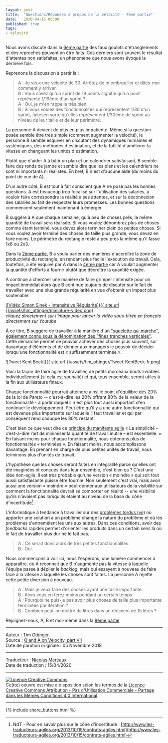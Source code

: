 ```yaml
---
layout: post
title:  "Questions/Réponses à propos de la vélocité - 7ème partie"
date:   2020-04-15 00:00
published: true
tags:
- vélocité
---
```


Nous avons discuté dans la [6ème partie](http://www.les-traducteurs-agiles.org/2020/03/26/questions-reponses-a-propos-de-la-velocite-6eme-partie.html) des faux goulots d'étranglements et des reproches pouvant en être faits. Ces derniers sont souvent le résultat d'attentes non satisfaites, un phénomène que nous avons évoqué la dernière fois.

Reprenons la discussion à partir là :

> A : Je veux une vélocité de 30. Arrêtez de m'embrouiller et dites-moi comment y arriver.  
> B : Vous savez qu'un sprint de 19 points signifie qu'un point représente 1/19ème d'un sprint ?  
> A : Oui, je m'en rappelle très bien.  
> B : Si vous voulez des fonctionnalités qui représentent 1/30 d'un sprint, faitesen sorte qu'elles représentent 1/30ème de sprint au niveau de leur taille et de leur périmètre.

La personne A devient de plus en plus impatiente. Même si la question posée semble être très simple (comment augmenter la vélocité), le personne B semble esquiver en discutant des dynamiques humaines et systémiques, des méthodes d'estimation, et de la futilité d'améliorer la vitesse en changeant les unités d'estimation.  

Plutôt que d'aider A à bâtir un plan et un calendrier satisfaisant, B semble faire des ronds de jambe et semble dire que les plans et les calendriers ne sont ni importants ni réalistes. En bref, B n'est d'aucune aide (du moins du point de vue de A).

D'un autre côté, B est tout à fait conscient que A ne pose pas les bonnes questions. A est beaucoup trop focalisé sur l'utilisation des salariés, à vouloir faire correspondre la réalité à ses attentes, et sur la déconnexion des salariés au fait de respecter leurs promesses. Les bonnes questions commencent seulement maintenant à émerger.

B suggère à A que chaque semaine, qu'à peu de choses près, la même quantité de travail sera réalisée. Si vous voulez dénombrez plus de choses comme étant terminé, vous devez alors terminer plein de petites choses. Si vous voulez avoir terminé des choses de taille plus grande, vous devez en faire moins. Le périmètre du rectangle reste à peu près la même qu'il fasse 1x6 ou 2x3.

Dans la [2ème partie](http://www.les-traducteurs-agiles.org/2019/01/29/questions-reponses-a-propos-de-la-velocite-2eme-partie.html), B a voulu parler des manières d'accroître la zone de productivité du rectangle, en rendant plus facile l'exécution du travail. Cela, toutefois, a été esquivé par A dans la [4ème partie](http://www.les-traducteurs-agiles.org/2019/05/26/questions-reponses-a-propos-de-la-velocite-4eme-partie.html) car A voulait augmenter la quantité d'efforts à fournir plutôt que décroître la quantité exigée.

A continue à chercher une manière de faire grimper l'intensité pour un impact immédiat alors que B continue toujours de discuter sur le fait de travailler avec une plus grande régularité en vue d'obtenir un impact plus soutenable.

[![Vidéo Simon Sinek - Intensité vs Régularité]({{ site.url }}assets/tim_ottinger/miniature-video.png)](https://www.youtube.com/watch?v=y5OV3RmXhbg&hl=es&cc_lang_pref=fr%3Fcc_load_policy)  
_cliquez directement sur l'image pour lancer la vidéo sous-titrée en français directement sur Youtube_

À ce titre, B suggère de travailler à la manière d'un ["squelette qui marche", également connu sous la dénomination des "fines tranches verticales"](https://www.industriallogic.com/blog/evolution-cupcakes-and-skeletons/). Cette démarche permet de pouvoir achever des choses plus souvent, sur davantage d'éléments et de donner aux managers le pouvoir de décider lorsqu'une fonctionnalité est « suffisamment terminée ».

![Tweet Kent Beck]({{ site.url }}assets/tim_ottinger/Tweet-KentBeck-fr.png)

Voici la façon de faire agile de travailler, de petits morceaux bouts livrables individuellement (si cela est souhaité) et qui, tous ensemble, seront utiles à la fin aux utilisateurs finaux.

Chaque fonctionnalité pourrait atteindre ainsi le point d'équilibre des 20% de la loi de Pareto -- c'est-à-dire les 20% offrant 80% de la valeur de la fonctionnalité - à partir duquel il n'est plus tout aussi important d'en continuer le développement. Peut être qu'il y a une autre fonctionnalité qui est devenue plus importante sur laquelle il faut travailler et qui par conséquent rend caduque les 80% restant.

C'est bien ce que veut dire ce [principe du manifeste agile](https://agilemanifesto.org/iso/fr/principles.html) « La simplicité – c’est-à-dire l’art de minimiser la quantité de travail inutile – est essentielle. ». En faisant moins pour chaque fonctionnalité, nous obtenons plus de fonctionnalités « terminées ». En faisant moins, nous accomplissons davantage. En prenant en charge de plus petites unités de travail, nous terminons plus d'unités de travail.

L'hypothèse que les choses seront faites en intégralité parce qu'elles ont été imaginées et conçues dans leur ensemble, c'est bien ça ? C'est une idée non-agile. Il est très probable qu'une version « moindre » qui soit tout aussi satisfaisante puisse être fournie. Non seulement c'est vrai, mais avoir aussi une version « moindre » peut donner aux utilisateurs de la visibilité sur comment la fonctionnalité devrait se comporter en réalité -- une visibilité qu'ils n'avaient pas lorsqu'ils étaient au niveau de la base du cône d'incertitude[^1].  

L'informatique à tendance à travailler sur des [problèmes tordus (vo)](https://www.wickedproblems.com/1_wicked_problems.php) où apporter une solution à un problème change la nature du problème et où les problèmes s'entremêlent les uns aux autres. Dans ces conditions, avoir des _feedbacks_ rapides permet d'orienter les produits dans un certain sens là où le fait de travailler plus dur ne le fait pas.

> A : Ce serait donc alors de très petites fonctionnalités.  
> B : Oui.

Nous commençons à voir ici, nous l'espérons, une lumière commencer à apparaître, où A reconnait que B n'augmente pas la vitesse à laquelle l'équipe passe à dépiler le _backlog_, mais qui essayent à nouveau de faire face à la vitesse à laquelle les choses sont faites. La personne A rejette cette petite diversion à nouveau.  

> A : Mais je veux faire des choses ayant une taille importante.  
> B : Alors vous en ferez moins pendant un certain temps  
> A : Pourquoi ne puis-je pas avoir plus choses de taille plus importante terminées par itération ?  
> B : Combien peut-on mettre de litres dans un récipient de 15 litres ?  

Rejoignez-nous, A, B et moi-même dans la [8ème partie](http://www.les-traducteurs-agiles.org/2020/03/26/questions-reponses-a-propos-de-la-velocite-8eme-partie.html)

[^1]: NdT - Pour en savoir plus sur le cône d'incertitude : [http://www.les-traducteurs-agiles.org/2013/10/15/contrats-agiles.html](http://www.les-traducteurs-agiles.org/2013/10/15/contrats-agiles.html)

---
Auteur : Tim Ottinger  
Source : [Q and A on Velocity, part VII](http://agileotter.blogspot.com/2018/11/q-and-on-velocity-part-vii.html)  
Date de parution originale : 05 Novembre 2018  

---
Traducteur : [Nicolas Mereaux](http://www.les-traducteurs-agiles.org/traducteurs/)  
Date de traduction : 15/04/2020  

---

<a rel="license" href="http://creativecommons.org/licenses/by-nc-sa/4.0/"><img alt="Licence Creative Commons" style="border-width:0" src="http://i.creativecommons.org/l/by-nc-sa/4.0/88x31.png" /></a><br />Ce(tte) oeuvre est mise à disposition selon les termes de la <a rel="license" href="http://creativecommons.org/licenses/by-nc-sa/4.0/">Licence Creative Commons Attribution - Pas d'Utilisation Commerciale - Partage dans les Mêmes Conditions 4.0 International</a>.

---

{% include share_buttons.html %}
